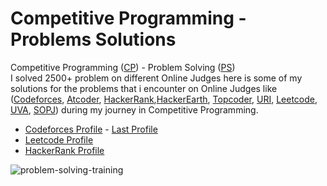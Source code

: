 # Competitive Programming - Problems Solutions 
Competitive Programming ([CP](https://en.wikipedia.org/wiki/Competitive_programming)) - Problem Solving ([PS](https://en.wikipedia.org/wiki/Problem_solving))                                                                          
I solved 2500+ problem on different Online Judges here is some of my solutions for the problems that i encounter on Online Judges like ([Codeforces](https://codeforces.com/), [Atcoder](https://atcoder.jp/), [HackerRank](https://www.hackerrank.com/),[HackerEarth](https://www.hackerearth.com/challenges/), [Topcoder](https://www.topcoder.com/community/competitive-programming/), [URI](https://www.beecrowd.com.br/judge/en/categories), [Leetcode](https://leetcode.com/problemset/all/?search=Bloomberg&page=1), [UVA](https://onlinejudge.org/index.php?option=onlinejudge&Itemid=8&category=1), [SOPJ](https://www.spoj.com/)) during my journey in Competitive Programming.       

* [Codeforces Profile](https://codeforces.com/profile/Mahmoud_Gamal_) - [Last Profile](https://codeforces.com/profile/Mahmoud__Gamal)
* [Leetcode Profile](https://leetcode.com/Mahmoud_Gamal_/)               
* [HackerRank Profile](https://www.hackerrank.com/mahmoud_gamal_a3?hr_r=1)



 
                                                                                                                                                                              
   
      
      
        
![problem-solving-training](https://user-images.githubusercontent.com/90795661/195857326-83e56d1e-9284-4429-9833-d731768ded7a.jpg)
